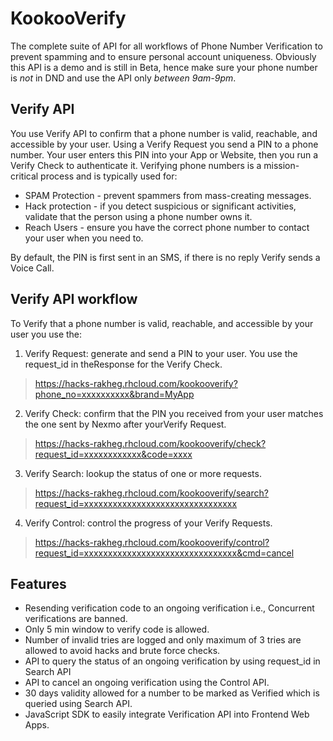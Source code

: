 # KookooVerify
The complete suite of API for all workflows of Phone Number Verification to prevent spamming and to ensure personal account uniqueness. Obviously this API is a demo and is still in Beta, hence make sure your phone number is *not* in DND and use the API only *between 9am-9pm*.

## Verify API
You use Verify API to confirm that a phone number is valid, reachable, and accessible by your user. Using a Verify Request you send
a PIN to a phone number. Your user enters this PIN into your App or Website, then you run a Verify Check to authenticate it.
Verifying phone numbers is a mission-critical process and is typically used for:
- SPAM Protection - prevent spammers from mass-creating messages.
- Hack protection - if you detect suspicious or significant activities, validate that the person using a phone number owns it.
- Reach Users - ensure you have the correct phone number to contact your user when you need to.

By default, the PIN is first sent in an SMS, if there is no reply Verify sends a Voice Call.

## Verify API workflow
To Verify that a phone number is valid, reachable, and accessible by your user you use the:

1. Verify Request: generate and send a PIN to your user. You use the request_id in theResponse for the Verify Check.
> https://hacks-rakheg.rhcloud.com/kookooverify?phone_no=xxxxxxxxxx&brand=MyApp

2. Verify Check: confirm that the PIN you received from your user matches the one sent by Nexmo after yourVerify Request.
> https://hacks-rakheg.rhcloud.com/kookooverify/check?request_id=xxxxxxxxxxxx&code=xxxx

3. Verify Search: lookup the status of one or more requests.
> https://hacks-rakheg.rhcloud.com/kookooverify/search?request_id=xxxxxxxxxxxxxxxxxxxxxxxxxxxxxxxx

4. Verify Control: control the progress of your Verify Requests.
> https://hacks-rakheg.rhcloud.com/kookooverify/control?request_id=xxxxxxxxxxxxxxxxxxxxxxxxxxxxxxxx&cmd=cancel

## Features
- Resending verification code to an ongoing verification i.e., Concurrent verifications are banned.
- Only 5 min window to verify code is allowed.
- Number of invalid tries are logged and only maximum of 3 tries are allowed to avoid hacks and brute force checks.
- API to query the status of an ongoing verification by using request_id in Search API
- API to cancel an ongoing verification using the Control API.
- 30 days validity allowed for a number to be marked as Verified which is queried using Search API.
- JavaScript SDK to easily integrate Verification API into Frontend Web Apps.

